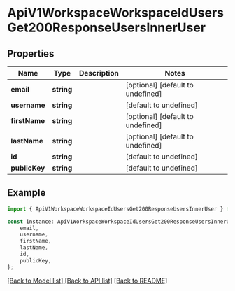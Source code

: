 # ApiV1WorkspaceWorkspaceIdUsersGet200ResponseUsersInnerUser


## Properties

Name | Type | Description | Notes
------------ | ------------- | ------------- | -------------
**email** | **string** |  | [optional] [default to undefined]
**username** | **string** |  | [default to undefined]
**firstName** | **string** |  | [optional] [default to undefined]
**lastName** | **string** |  | [optional] [default to undefined]
**id** | **string** |  | [default to undefined]
**publicKey** | **string** |  | [default to undefined]

## Example

```typescript
import { ApiV1WorkspaceWorkspaceIdUsersGet200ResponseUsersInnerUser } from './api';

const instance: ApiV1WorkspaceWorkspaceIdUsersGet200ResponseUsersInnerUser = {
    email,
    username,
    firstName,
    lastName,
    id,
    publicKey,
};
```

[[Back to Model list]](../README.md#documentation-for-models) [[Back to API list]](../README.md#documentation-for-api-endpoints) [[Back to README]](../README.md)
